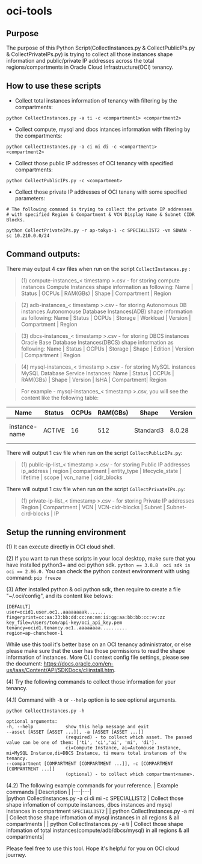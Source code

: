 # oci-tools

## Purpose
The purpose of this Python Script(CollectInstances.py & CollectPublicIPs.py & CollectPrivateIPs.py) is trying to collect all those instances shape information and public/private IP addresses across the total regions/compartments in Oracle Cloud Infrastructure(OCI) tenancy.


## How to use these scripts

- Collect total instances information of tenancy with filtering by the compartments:

```python CollectInstances.py -a ti -c <compartment1> <compartment2>```

- Collect compute, mysql and dbcs intances information with filtering by the compartments:

```python CollectInstances.py -a ci mi di -c <compartment1> <compartment2>```

- Collect those public IP addresses of OCI tenancy with specified compartments:

```python CollectPublicIPs.py -c <compartment>```

- Collect those private IP addresses of OCI tenany with some specified parameters:
```
# The following command is trying to collect the private IP addresses 
# with specified Region & Compartment & VCN Display Name & Subnet CIDR Blocks.

python CollectPrivateIPs.py -r ap-tokyo-1 -c SPECIALLIST2 -vn SDWAN -sc 10.210.0.0/24

```


## Command outputs: 
There may output 4 csv files when run on the script `CollectInstances.py` :
> (1) compute-instances_< timestamp >.csv - for storing compute instances
Compute Instances shape information as following: 
Name | Status | OCPUs | RAM(GBs) | Shape | Compartment | Region


> (2) adb-instances_< timestamp >.csv - for storing Autonomous DB instances
Autonomouse Database Instances(ADB) shape information as following: 
Name | Status | OCPUs | Storage | Workload | Version | Compartment | Region

> (3) dbcs-instances_< timestamp >.csv - for storing DBCS instances
Oracle Base Database Instances(DBCS) shape information as following: 
Name | Status | OCPUs | Storage | Shape | Edition | Version | Compartment | Region


> (4) mysql-instances_< timestamp >.csv - for storing MySQL instances
MySQL Database Service Instances:
Name | Status | OCPUs | RAM(GBs) | Shape | Version | IsHA | Compartment| Region

> For example - mysql-instances_< timestamp >.csv, you will see the content like the following table:

| Name | Status | OCPUs | RAM(GBs) | Shape | Version | IsHA | Compartment| Region |
|---|---|---|---|---|---|---|---|---|
| instance-name | ACTIVE | 16 | 512 | Standard3 | 8.0.28 | FALSE | root > A > C | us-ashburn-1 |


There will output 1 csv file when run on the script `CollectPublicIPs.py`:

> (1) public-ip-list_< timestamp >.csv - for storing Public IP addresses
ip_address | region | compartment | entity_type | lifecycle_state | lifetime | scope | vcn_name | cidr_blocks

There will output 1 csv file when run on the script `CollectPrivateIPs.py`:

> (1) private-ip-list_< timestamp >.csv - for storing Private IP addresses
 Region | Compartment | VCN | VCN-cidr-blocks | Subnet | Subnet-cird-blocks | IP


## Setup the running environment
(1) It can execute directly in OCI cloud shell.

(2) If you want to run these scripts in your local desktop, make sure that you have installed python3+ and oci python sdk.
	```
	python == 3.8.8 
	oci sdk is oci == 2.86.0.
	```
	You can check the python context environment with using command:
	```
	pip freeze
	```

(3) After installed python & oci python sdk, then require to create a file "~/.oci/config", and its content like belows:
```
[DEFAULT]
user=ocid1.user.oc1..aaaaaaaak.......
fingerprint=cc:aa:33:bb:dd:cc:nn:mm:ii:gg:aa:bb:bb:cc:vv:zz
key_file=/Users/tom/api-key/oci_api_key.pem
tenancy=ocid1.tenancy.oc1..aaaaaaaa..........
region=ap-chuncheon-1
```

While use this tool it's better base on an OCI tenancy administrator, or else please make sure that the user has those permissions to read the shape information of instances. More CLI context config file settings, please see the document: https://docs.oracle.com/en-us/iaas/Content/API/SDKDocs/cliinstall.htm.


(4) Try the following commands to collect those information for your tenancy.

(4.1) Command with `-h` or `--help` option is to see optional arguments.
  ```
  python CollectInstances.py -h
  
  optional arguments:
  -h, --help            show this help message and exit
  --asset [ASSET [ASSET ...]], -a [ASSET [ASSET ...]]
                        (required) - to collect which asset. The passed value can be one of them: ['ti', 'ci','ai', 'mi', 'di']. 
                        ci=Compute Instance, ai=Automouse Instance, mi=MySQL Instance,di=DBCS Instance, ti means total instances of the tenancy.
  --compartment [COMPARTMENT [COMPARTMENT ...]], -c [COMPARTMENT [COMPARTMENT ...]]
                        (optional) - to collect which compartment<name>.
  ```

(4.2) The following example commands for your reference.
| Example commands | Description |
|---|---|  
|python CollectInstances.py -a ci di mi -c SPECIALLIST2 | Collect those shape infomation of compute instances, dbcs instances and mysql instances in compartment `SPECIALLIST2` |
| python CollectInstances.py -a mi | Collect those shape infomation of mysql instances in all regions & all compartments |
| python CollectInstances.py -a ti | Collect those shape infomation of total instances(compute/adb/dbcs/mysql) in all regions & all compartments|


Please feel free to use this tool. Hope it's helpful for you on OCI cloud journey.
